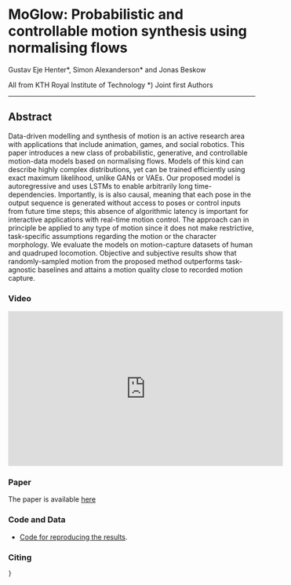 # MoGlow: Probabilistic and controllable motion synthesis using normalising flows
Gustav Eje Henter*, Simon Alexanderson* and Jonas Beskow

All from KTH Royal Institute of Technology
*) Joint first Authors

---

## Abstract
Data-driven modelling and synthesis of motion is an active research area with applications that include animation, games, and social robotics. This paper introduces a new class of probabilistic, generative, and controllable motion-data models based on normalising flows. Models of this kind can describe highly complex distributions, yet can be trained efficiently using exact maximum likelihood, unlike GANs or VAEs. Our proposed model is autoregressive and uses LSTMs to enable arbitrarily long time-dependencies. Importantly, is is also causal, meaning that each pose in the output sequence is generated without access to poses or control inputs from future time steps; this absence of algorithmic latency is important for interactive applications with real-time motion control. The approach can in principle be applied to any type of motion since it does not make restrictive, task-specific assumptions regarding the motion or the character morphology. We evaluate the models on motion-capture datasets of human and quadruped locomotion. Objective and subjective results show that randomly-sampled motion from the proposed method outperforms task-agnostic baselines and attains a motion quality close to recorded motion capture.

### Video
<iframe width="560" height="315" src="https://drive.google.com/file/d/1-Xqol5tzRnTy7Ud6dKDX2FT7z8eHmtUC/view?usp=sharing" frameborder="0" allow="accelerometer; autoplay; encrypted-media; gyroscope; picture-in-picture" allowfullscreen></iframe>

### Paper
The paper is available <a href="https://arxiv.org/abs/1905.06598">here</a>

### Code and Data
- <a href="https://github.com/simonalexanderson/StyleGestures">Code for reproducing the results</a>.
 

### Citing
```
}
```

  



